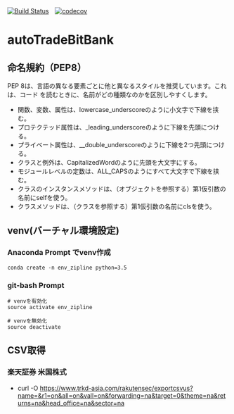 [![Build Status](https://travis-ci.org/keita69/autoTradeBitBank.svg?branch=master)](https://travis-ci.org/keita69/autoTradeBitBank)　[![codecov](https://codecov.io/gh/keita69/autoTradeBitBank/branch/master/graph/badge.svg)](https://codecov.io/gh/keita69/autoTradeBitBank)

# autoTradeBitBank
## 命名規約（PEP8）
PEP 8は、言語の異なる要素ごとに他と異なるスタイルを推奨しています。これは、コード
を読むときに、名前がどの種類なのかを区別しやすくします。
*  関数、変数、属性は、lowercase_underscoreのように小文字で下線を挟む。
*  プロテクテッド属性は、_leading_underscoreのように下線を先頭につける。
*  プライベート属性は、__double_underscoreのように下線を2つ先頭につける。
*  クラスと例外は、CapitalizedWordのように先頭を大文字にする。
*  モジュールレベルの定数は、ALL_CAPSのようにすべて大文字で下線を挟む。
*  クラスのインスタンスメソッドは、（オブジェクトを参照する）第1仮引数の名前にselfを使う。
*  クラスメソッドは、（クラスを参照する）第1仮引数の名前にclsを使う。

## venv(バーチャル環境設定)
### Anaconda Prompt でvenv作成
```
conda create -n env_zipline python=3.5
```

### git-bash Prompt
```
# venvを有効化
source activate env_zipline
```

```
# venvを無効化
source deactivate
```


## CSV取得
### 楽天証券 米国株式
* curl -O https://www.trkd-asia.com/rakutensec/exportcsvus?name=&r1=on&all=on&vall=on&forwarding=na&target=0&theme=na&returns=na&head_office=na&sector=na
